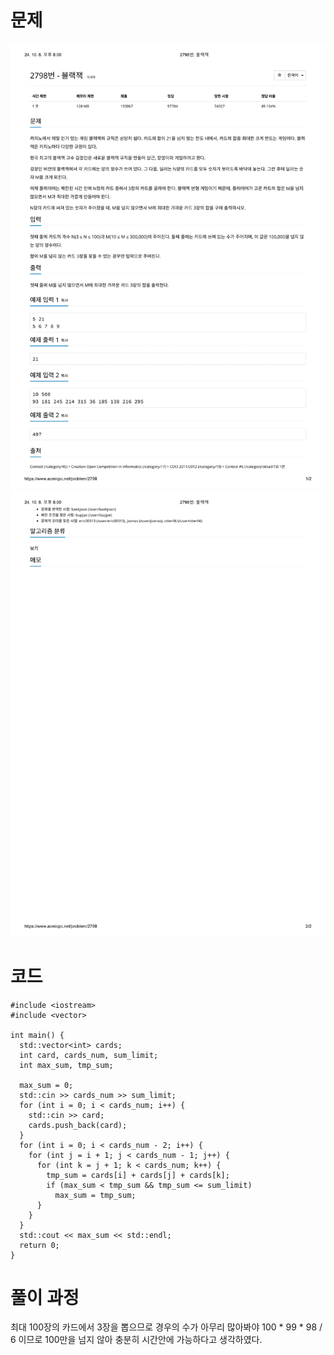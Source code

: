 # 문제
![2798_1.png](./imgs/2798_1.png)
![2798_2.png](./imgs/2798_2.png)


# 코드
```
#include <iostream>
#include <vector>

int main() {
  std::vector<int> cards;
  int card, cards_num, sum_limit;
  int max_sum, tmp_sum;

  max_sum = 0;
  std::cin >> cards_num >> sum_limit;
  for (int i = 0; i < cards_num; i++) {
    std::cin >> card;
    cards.push_back(card);
  }
  for (int i = 0; i < cards_num - 2; i++) {
    for (int j = i + 1; j < cards_num - 1; j++) {
      for (int k = j + 1; k < cards_num; k++) {
        tmp_sum = cards[i] + cards[j] + cards[k];
        if (max_sum < tmp_sum && tmp_sum <= sum_limit)
          max_sum = tmp_sum;
      }
    }
  }
  std::cout << max_sum << std::endl;
  return 0;
}
```

# 풀이 과정
최대 100장의 카드에서 3장을 뽑으므로 경우의 수가 아무리 많아봐야 100 * 99 * 98 / 6 이므로 
100만을 넘지 않아 충분히 시간안에 가능하다고 생각하였다. 